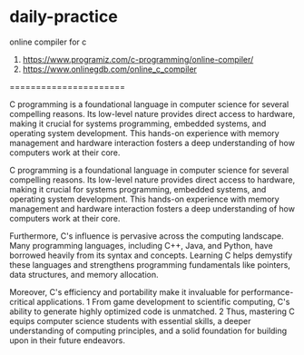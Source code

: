 # daily-practice


online compiler for c

1) https://www.programiz.com/c-programming/online-compiler/
2) https://www.onlinegdb.com/online_c_compiler

======================

C programming is a foundational language in computer science for several compelling reasons. Its low-level nature provides direct access to hardware, making it crucial for systems programming, embedded systems, and operating system development. This hands-on experience with memory management and hardware interaction fosters a deep understanding of how computers work at their core.   

C programming is a foundational language in computer science for several compelling reasons. Its low-level nature provides direct access to hardware, making it crucial for systems programming, embedded systems, and operating system development. This hands-on experience with memory management and hardware interaction fosters a deep understanding of how computers work at their core.   

Furthermore, C's influence is pervasive across the computing landscape. Many programming languages, including C++, Java, and Python, have borrowed heavily from its syntax and concepts. Learning C helps demystify these languages and strengthens programming fundamentals like pointers, data structures, and memory allocation.   

Moreover, C's efficiency and portability make it invaluable for performance-critical applications. 1  From game development to scientific computing, C's ability to generate highly optimized code is unmatched. 2  Thus, mastering C equips computer science students with essential skills, a deeper understanding of computing principles, and a solid foundation for building upon in their future endeavors.
